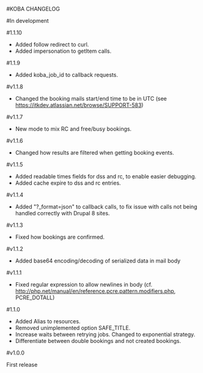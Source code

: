 #KOBA CHANGELOG

#In development


#1.1.10

* Added follow redirect to curl.
* Added impersonation to getItem calls.

#1.1.9

* Added koba_job_id to callback requests.

#v1.1.8

* Changed the booking mails start/end time to be in UTC (see https://itkdev.atlassian.net/browse/SUPPORT-583)

#v1.1.7

* New mode to mix RC and free/busy bookings.

#v1.1.6

* Changed how results are filtered when getting booking events.

#v1.1.5

* Added readable times fields for dss and rc, to enable easier debugging.
* Added cache expire to dss and rc entries.

#v1.1.4

* Added "?_format=json" to callback calls, to fix issue with calls not being handled correctly with Drupal 8 sites.

#v1.1.3

* Fixed how bookings are confirmed.

#v1.1.2

* Added base64 encoding/decoding of serialized data in mail body

#v1.1.1

* Fixed regular expression to allow newlines in body (cf. http://php.net/manual/en/reference.pcre.pattern.modifiers.php, PCRE_DOTALL)

#1.1.0

* Added Alias to resources.
* Removed unimplemented option SAFE_TITLE.
* Increase waits between retrying jobs. Changed to exponential strategy.
* Differentiate between double bookings and not created bookings.

#v1.0.0

First release
